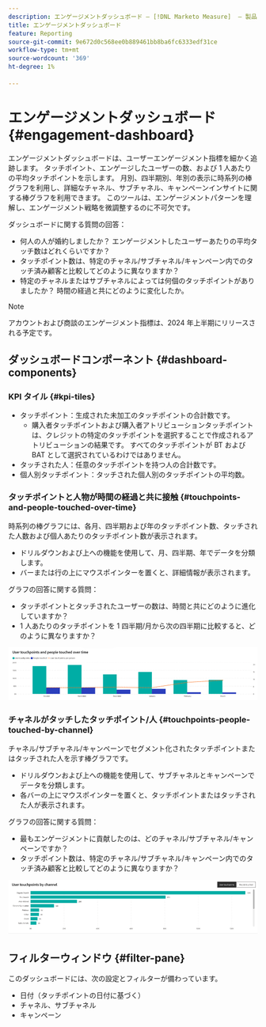 ```yaml
---
description: エンゲージメントダッシュボード — [!DNL Marketo Measure]  — 製品
title: エンゲージメントダッシュボード
feature: Reporting
source-git-commit: 9e672d0c568ee0b889461bb8ba6fc6333edf31ce
workflow-type: tm+mt
source-wordcount: '369'
ht-degree: 1%

---
```


# エンゲージメントダッシュボード {#engagement-dashboard}

エンゲージメントダッシュボードは、ユーザーエンゲージメント指標を細かく追跡します。 タッチポイント、エンゲージしたユーザーの数、および 1 人あたりの平均タッチポイントを示します。 月別、四半期別、年別の表示に時系列の棒グラフを利用し、詳細なチャネル、サブチャネル、キャンペーンインサイトに関する棒グラフを利用できます。 このツールは、エンゲージメントパターンを理解し、エンゲージメント戦略を微調整するのに不可欠です。

ダッシュボードに関する質問の回答：

* 何人の人が婚約しましたか？ エンゲージメントしたユーザーあたりの平均タッチ数はどれくらいですか？
* タッチポイント数は、特定のチャネル/サブチャネル/キャンペーン内でのタッチ済み顧客と比較してどのように異なりますか？
* 特定のチャネルまたはサブチャネルによっては何個のタッチポイントがありましたか？ 時間の経過と共にどのように変化したか。

>[!NOTE]
>
>アカウントおよび商談のエンゲージメント指標は、2024 年上半期にリリースされる予定です。

## ダッシュボードコンポーネント {#dashboard-components}

### KPI タイル {#kpi-tiles}

* タッチポイント：生成された未加工のタッチポイントの合計数です。
   * 購入者タッチポイントおよび購入者アトリビューションタッチポイントは、クレジットの特定のタッチポイントを選択することで作成されるアトリビューションの結果です。 すべてのタッチポイントが BT および BAT として選択されているわけではありません。
* タッチされた人：任意のタッチポイントを持つ人の合計数です。
* 個人別タッチポイント：タッチされた個人別のタッチポイントの平均数。

### タッチポイントと人物が時間の経過と共に接触 {#touchpoints-and-people-touched-over-time}

時系列の棒グラフには、各月、四半期および年のタッチポイント数、タッチされた人数および個人あたりのタッチポイント数が表示されます。

* ドリルダウンおよび上への機能を使用して、月、四半期、年でデータを分類します。
* バーまたは行の上にマウスポインターを置くと、詳細情報が表示されます。

グラフの回答に関する質問：

* タッチポイントとタッチされたユーザーの数は、時間と共にどのように進化していますか？
* 1 人あたりのタッチポイントを 1 四半期/月から次の四半期に比較すると、どのように異なりますか？

![](assets/engagement-dashboard-1.png)

### チャネルがタッチしたタッチポイント/人 {#touchpoints-people-touched-by-channel}

チャネル/サブチャネル/キャンペーンでセグメント化されたタッチポイントまたはタッチされた人を示す棒グラフです。

* ドリルダウンおよび上への機能を使用して、サブチャネルとキャンペーンでデータを分類します。
* 各バーの上にマウスポインターを置くと、タッチポイントまたはタッチされた人が表示されます。

グラフの回答に関する質問：

* 最もエンゲージメントに貢献したのは、どのチャネル/サブチャネル/キャンペーンですか？
* タッチポイント数は、特定のチャネル/サブチャネル/キャンペーン内でのタッチ済み顧客と比較してどのように異なりますか？

![](assets/engagement-dashboard-2.png)

## フィルターウィンドウ {#filter-pane}

このダッシュボードには、次の設定とフィルターが備わっています。

* 日付（タッチポイントの日付に基づく）
* チャネル、サブチャネル
* キャンペーン
